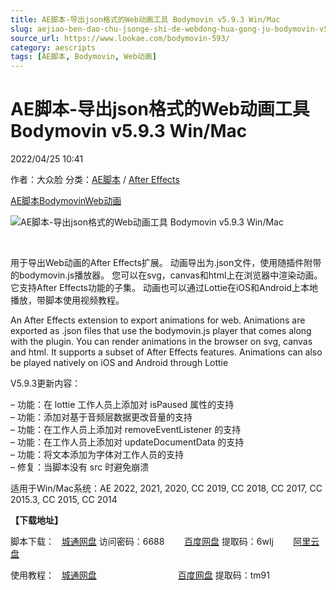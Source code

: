 ```yaml
---
title: AE脚本-导出json格式的Web动画工具 Bodymovin v5.9.3 Win/Mac
slug: aejiao-ben-dao-chu-jsonge-shi-de-webdong-hua-gong-ju-bodymovin-v5-9-3-win-mac
source_url: https://www.lookae.com/bodymovin-593/
category: aescripts
tags: [AE脚本, Bodymovin, Web动画]
---
```

# AE脚本-导出json格式的Web动画工具 Bodymovin v5.9.3 Win/Mac

2022/04/25 10:41

作者：大众脸
分类：[AE脚本](https://www.lookae.com/after-effects/aescripts/) / [After Effects](https://www.lookae.com/after-effects/)

[AE脚本](https://www.lookae.com/tag/ae%e8%84%9a%e6%9c%ac/)[Bodymovin](https://www.lookae.com/tag/bodymovin/)[Web动画](https://www.lookae.com/tag/web%e5%8a%a8%e7%94%bb/)

![AE脚本-导出json格式的Web动画工具 Bodymovin v5.9.3 Win/Mac](https://www.lookae.com/wp-content/uploads/2019/04/Bodymovin.jpg "AE脚本-导出json格式的Web动画工具 Bodymovin v5.9.3 Win/Mac-LookAE.com")

﻿

用于导出Web动画的After Effects扩展。 动画导出为.json文件，使用随插件附带的bodymovin.js播放器。 您可以在svg，canvas和html上在浏览器中渲染动画。 它支持After Effects功能的子集。 动画也可以通过Lottie在iOS和Android上本地播放，带脚本使用视频教程。

An After Effects extension to export animations for web. Animations are exported as .json files that use the bodymovin.js player that comes along with the plugin. You can render animations in the browser on svg, canvas and html. It supports a subset of After Effects features. Animations can also be played natively on iOS and Android through Lottie

V5.9.3更新内容：

– 功能：在 lottie 工作人员上添加对 isPaused 属性的支持  
– 功能：添加对基于音频层数据更改音量的支持  
– 功能：在工作人员上添加对 removeEventListener 的支持  
– 功能：在工作人员上添加对 updateDocumentData 的支持  
– 功能：将文本添加为​​字体对工作人员的支持  
– 修复：当脚本没有 src 时避免崩溃

适用于Win/Mac系统：AE 2022, 2021, 2020, CC 2019, CC 2018, CC 2017, CC 2015.3, CC 2015, CC 2014

**【下载地址】**

脚本下载：   [城通网盘](https://url70.ctfile.com/f/2827370-573548343-17bf8d?p=4431) 访问密码：6688        [百度网盘](https://pan.baidu.com/s/19-TU1w1FvqDCMu4H3HDC9A?pwd=6wlj) 提取码：6wlj        [阿里云盘](https://www.aliyundrive.com/s/NTdi9hLsDDh)

使用教程：   [城通网盘](https://lookae.ctfile.com/fs/680462-382843706)                                 [百度网盘](https://pan.baidu.com/s/1qGkQJb27DRqeeOMZ-73uKg) 提取码：tm91
